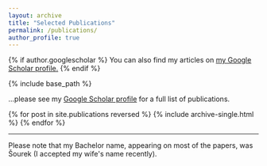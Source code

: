 ```yaml
---
layout: archive
title: "Selected Publications"
permalink: /publications/
author_profile: true
---
```


{% if author.googlescholar %}
  You can also find my articles on <u><a href="{{author.googlescholar}}">my Google Scholar profile</a>.</u>
{% endif %}

{% include base_path %}

...please see my [Google Scholar profile](https://scholar.google.cz/citations?user=ovfDEVwAAAAJ&hl=cs) for a full list of publications.

{% for post in site.publications reversed %}
  {% include archive-single.html %}
{% endfor %}

---

Please note that my Bachelor name, appearing on most of the papers, was Šourek (I accepted my wife's name recently).
